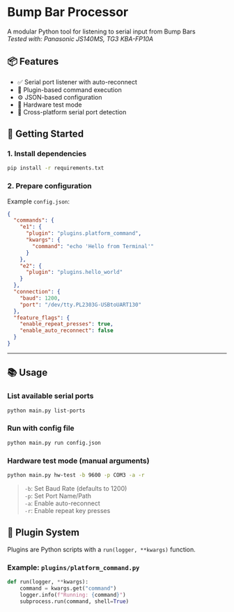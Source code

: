 # Bump Bar Processor

A modular Python tool for listening to serial input from Bump Bars  
_Tested with: Panasonic JS140MS, TG3 KBA-FP10A_


## 📦 Features

- ✅ Serial port listener with auto-reconnect
- 🔌 Plugin-based command execution
- ⚙️ JSON-based configuration
- 🧪 Hardware test mode
- 📜 Cross-platform serial port detection

## 🚀 Getting Started

### 1. Install dependencies

```bash
pip install -r requirements.txt
```

### 2. Prepare configuration

Example `config.json`:

```json
{
  "commands": {
    "e1": {
      "plugin": "plugins.platform_command",
      "kwargs": {
        "command": "echo 'Hello from Terminal'"
      }
    },
    "e2": {
      "plugin": "plugins.hello_world"
    }
  },
  "connection": {
    "baud": 1200,
    "port": "/dev/tty.PL2303G-USBtoUART130"
  },
  "feature_flags": {
    "enable_repeat_presses": true,
    "enable_auto_reconnect": false
  }
}
```

---

## 📚 Usage

### List available serial ports

```bash
python main.py list-ports
```

### Run with config file

```bash
python main.py run config.json
```

### Hardware test mode (manual arguments)

```bash
python main.py hw-test -b 9600 -p COM3 -a -r
```

> `-b`: Set Baud Rate (defaults to 1200)  
> `-p`: Set Port Name/Path  
> `-a`: Enable auto-reconnect  
> `-r`: Enable repeat key presses  

## 🔌 Plugin System

Plugins are Python scripts with a `run(logger, **kwargs)` function.

### Example: `plugins/platform_command.py`

```python
def run(logger, **kwargs):
    command = kwargs.get("command")
    logger.info(f"Running: {command}")
    subprocess.run(command, shell=True)
```
